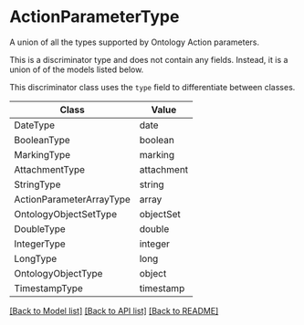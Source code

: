 # ActionParameterType

A union of all the types supported by Ontology Action parameters.


This is a discriminator type and does not contain any fields. Instead, it is a union
of of the models listed below.

This discriminator class uses the `type` field to differentiate between classes.

| Class | Value
| ------------ | -------------
DateType | date
BooleanType | boolean
MarkingType | marking
AttachmentType | attachment
StringType | string
ActionParameterArrayType | array
OntologyObjectSetType | objectSet
DoubleType | double
IntegerType | integer
LongType | long
OntologyObjectType | object
TimestampType | timestamp


[[Back to Model list]](../../../../README.md#models-v2-link) [[Back to API list]](../../../../README.md#apis-v2-link) [[Back to README]](../../../../README.md)
